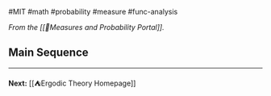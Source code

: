 #MIT #math #probability #measure #func-analysis

*From the [[📏Measures and Probability Portal]].*

## Main Sequence


---

**Next:** [[⛺Ergodic Theory Homepage]]